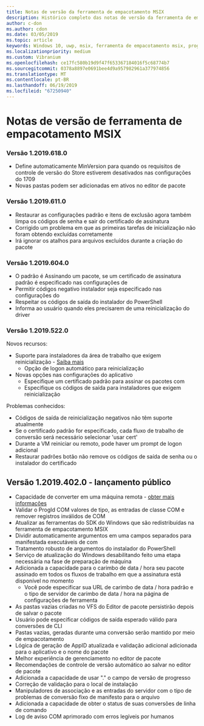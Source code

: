 ```yaml
---
title: Notas de versão da ferramenta de empacotamento MSIX
description: Histórico completo das notas de versão da ferramenta de empacotamento MSIX
author: c-don
ms.author: cdon
ms.date: 03/05/2019
ms.topic: article
keywords: Windows 10, uwp, msix, ferramenta de empacotamento msix, programa insider
ms.localizationpriority: medium
ms.custom: Vibranium
ms.openlocfilehash: ce17fc580b19d9f47f653367184016f5c68774b7
ms.sourcegitcommit: 0378a8897e0691bee4d9a957982961a377974856
ms.translationtype: MT
ms.contentlocale: pt-BR
ms.lasthandoff: 06/19/2019
ms.locfileid: "67250940"
---
```

# <a name="msix-packaging-tool-release-notes"></a>Notas de versão de ferramenta de empacotamento MSIX

### <a name="version-120196180"></a>Versão 1.2019.618.0

- Define automaticamente MinVersion para quando os requisitos de controle de versão do Store estiverem desativados nas configurações do 1709
- Novas pastas podem ser adicionadas em ativos no editor de pacote

### <a name="version-120196110"></a>Versão 1.2019.611.0

- Restaurar as configurações padrão e itens de exclusão agora também limpa os códigos de senha e sair do certificado de assinatura
- Corrigido um problema em que as primeiras tarefas de inicialização não foram obtendo excluídas corretamente
- Irá ignorar os atalhos para arquivos excluídos durante a criação do pacote

### <a name="version-120196040"></a>Versão 1.2019.604.0

- O padrão é Assinando um pacote, se um certificado de assinatura padrão é especificado nas configurações de
- Permitir códigos negativo instalador seja especificado nas configurações do
- Respeitar os códigos de saída do instalador do PowerShell
- Informa ao usuário quando eles precisarem de uma reinicialização do driver

### <a name="version-120195220"></a>Versão 1.2019.522.0

Novos recursos:

- Suporte para instaladores da área de trabalho que exigem reinicialização - [Saiba mais](../support-restart.md)
    - Opção de logon automático para reinicialização 
- Novas opções nas configurações do aplicativo
    - Especifique um certificado padrão para assinar os pacotes com 
    - Especifique os códigos de saída para instaladores que exigem reinicialização
    
Problemas conhecidos:

- Códigos de saída de reinicialização negativos não têm suporte atualmente
- Se o certificado padrão for especificado, cada fluxo de trabalho de conversão será necessário selecionar 'usar cert'
- Durante a VM reiniciar ou remoto, pode haver um prompt de logon adicional 
- Restaurar padrões botão não remove os códigos de saída de senha ou o instalador do certificado

## <a name="version-120194020---public-release"></a>Versão 1.2019.402.0 - lançamento público

 - Capacidade de converter em uma máquina remota - [obter mais informações](../remote-conversion-setup.md)
 - Validar o ProgId COM valores de tipo, as entradas de classe COM e remover registros inválidos de COM
 - Atualizar as ferramentas do SDK do Windows que são redistribuídas na ferramenta de empacotamento MSIX 
 - Dividir automaticamente argumentos em uma campos separados para manifestada executáveis de com
 - Tratamento robusto de argumentos do instalador do PowerShell
 - Serviço de atualização do Windows desabilitando feito uma etapa necessária na fase de preparação de máquina
- Adicionada a capacidade para o carimbo de data / hora seu pacote assinado em todos os fluxos de trabalho em que a assinatura está disponível no momento
    - Você pode especificar sua URL de carimbo de data / hora padrão e o tipo de servidor de carimbo de data / hora na página de configurações de ferramenta 
- As pastas vazias criadas no VFS do Editor de pacote persistirão depois de salvar o pacote
- Usuário pode especificar códigos de saída esperado válido para conversões de CLI
- Pastas vazias, geradas durante uma conversão serão mantido por meio de empacotamento
- Lógica de geração de AppID atualizada e validação adicional adicionada para o aplicativo e o nome do pacote 
- Melhor experiência de gerenciamento no editor de pacote
- Recomendações de controle de versão automático ao salvar no editor de pacote
- Adicionada a capacidade de usar "." o campo de versão de progresso
- Correção de validação para o local de instalação
- Manipuladores de associação e as entradas do servidor com o tipo de problemas de conversão fixo de manifesto para o arquivo
- Adicionada a capacidade de obter o status de suas conversões de linha de comando
- Log de aviso COM aprimorado com erros legíveis por humanos
